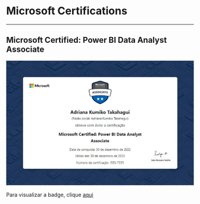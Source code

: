 # Microsoft Certifications

---

## **Microsoft Certified: Power BI Data Analyst Associate**

![Screenshot](microsoft-power-bi.jpg)

Para visualizar a badge, clique [aqui]( https://www.credly.com/badges/dc263715-c1b6-4f21-b5c9-c192b96c5f3c/public_url )
